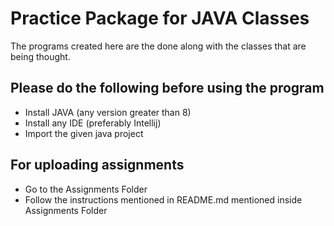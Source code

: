 # Practice Package for JAVA Classes
The programs created here are the done along with the classes that are being thought.

## Please do the following before using the program
+ Install JAVA (any version greater than 8)
+ Install any IDE (preferably Intellij)
+ Import the given java project

## For uploading assignments
+ Go to the Assignments Folder
+ Follow the instructions mentioned in README.md mentioned inside Assignments Folder